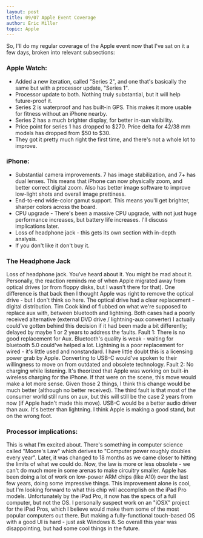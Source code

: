 ```yaml
---
layout: post
title: 09/07 Apple Event Coverage
author: Eric Miller
topic: Apple
---
```

So, I'll do my regular coverage of the Apple event now that I've sat on it a few days, broken into relevant subsections:

### Apple Watch:

* Added a new iteration, called "Series 2", and one that's basically the same but with a processor update, "Series 1".
* Processor update to both. Nothing truly substantial, but it will help future-proof it.
* Series 2 is waterproof and has built-in GPS. This makes it more usable for fitness without an iPhone nearby.
* Series 2 has a much brighter display, for better in-sun visibility.
* Price point for series 1 has dropped to $270. Price delta for 42/38 mm models has dropped from $50 to $30.
* They got it pretty much right the first time, and there's not a whole lot to improve.

### iPhone:

* Substantial camera improvements. 7 has image stabilization, and 7+ has dual lenses. This means that iPhone can now physically zoom, and better correct digital zoom. Also has better image software to improve low-light shots and overall image prettiness.
* End-to-end wide-color gamut support. This means you'll get brighter, sharper colors across the board.
* CPU upgrade - There's been a massive CPU upgrade, with not just huge performance increases, but battery life increases. I'll discuss implications later.
* Loss of headphone jack - this gets its own section with in-depth analysis.
* If you don't like it don't buy it.

### The Headphone Jack

Loss of headphone jack. You've heard about it. You might be mad about it. Personally, the reaction reminds me of when Apple migrated away from optical drives (or from floppy disks, but I wasn't there for that). One difference is that back then I thought Apple was right to remove the optical drive - but I don't think so here. The optical drive had a clear replacement - digital distribution. Tim Cook kind of flubbed on what we're supposed to replace aux with, between bluetooth and lightning. Both cases had a poorly received alternative (external DVD drive / lightning-aux converter) I actually could've gotten behind this decision if it had been made a bit differently; delayed by maybe 1 or 2 years to address the faults. Fault 1: There is no good replacement for Aux. Bluetooth's quality is weak - waiting for bluetooth 5.0 could've helped a lot. Lightning is a poor replacement for wired - it's little used and nonstandard. I have little doubt this is a licensing power grab by Apple. Converting to USB-C would've spoken to their willingness to move on from outdated and obsolete technology. Fault 2: No charging while listening. It's theorized that Apple was working on built-in wireless charging for the iPhone. If that were on the scene, this move would make a lot more sense. Given those 2 things, I think this change would be much better (although no better received). The third fault is that most of the consumer world still runs on aux, but this will still be the case 2 years from now (if Apple hadn't made this move). USB-C would be a better audio driver than aux. It's better than lightning. I think Apple is making a good stand, but on the wrong foot.

### Processor implications:

This is what I'm excited about. There's something in computer science called "Moore's Law" which derives to "Computer power roughly doubles every year". Later, it was changed to 18 months as we came closer to hitting the limits of what we could do. Now, the law is more or less obsolete - we can't do much more in some arenas to make circuitry smaller. Apple has been doing a lot of work on low-power ARM chips (like A10) over the last few years, doing some impressive things. This improvement alone is cool, but I'm looking forward to what this chip will accomplish on the iPad Pro models. Unfortunately by the iPad Pro, it now has the specs of a full computer, but not the OS. I personally suspect work on an "iOSX" project for the iPad Pros, which I believe would make them some of the most popular computers out there. But making a fully-functional touch-based OS with a good UI is hard - just ask Windows 8.
So overall this year was disappointing, but had some cool things in the future.

